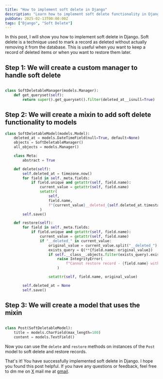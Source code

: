 ```yaml
---
title: "How to implement soft delete in Django"
description: "Learn how to implement soft delete functionality in Django using custom managers and model mixins."
pubDate: 2025-02-13T00:00:00Z
tags: ["Django", "Soft Delete"]
---
```


In this post, I will show you how to implement soft delete in Django. Soft delete is a technique used to mark a record as deleted without actually removing it from the database. This is useful when you want to keep a record of deleted items or when you want to restore them later.

## Step 1: We will create a custom manager to handle soft delete

```python

class SoftDeletableManager(models.Manager):
    def get_queryset(self):
        return super().get_queryset().filter(deleted_at__isnull=True)
```

## Step 2: We will create a mixin to add soft delete functionality to models

```python
class SoftDeletableModel(models.Model):
    deleted_at = models.DateTimeField(null=True, default=None)
    objects = SoftDeletableManager()
    all_objects = models.Manager()

    class Meta:
        abstract = True

    def delete(self):
        self.deleted_at = timezone.now()
        for field in self._meta.fields:
            if field.unique and getattr(self, field.name):
                current_value = getattr(self, field.name)
                setattr(
                    self,
                    field.name,
                    f"{current_value}__deleted_{self.deleted_at.timestamp()}",
                )
        self.save()

    def restore(self):
        for field in self._meta.fields:
            if field.unique and getattr(self, field.name):
                current_value = getattr(self, field.name)
                if "__deleted_" in current_value:
                    original_value = current_value.split("__deleted_")[0]
                    exists_query = Q(**{field.name: original_value})
                    if self.__class__.objects.filter(exists_query).exists():
                        raise IntegrityError(
                            f"Cannot restore record - {field.name} with value '{original_value}' already exists"
                        )

                    setattr(self, field.name, original_value)

        self.deleted_at = None
        self.save()
```

## Step 3: We will create a model that uses the mixin

```python

class Post(SoftDeletableModel):
    title = models.CharField(max_length=100)
    content = models.TextField()
```

Now you can use the `delete` and `restore` methods on instances of the `Post` model to soft delete and restore records.

That's it! You have successfully implemented soft delete in Django. I hope you found this post helpful. If you have any questions or feedback, feel free to dm me on [X](https://x.com/Mangesh_Bide) mail me at [gmail](mailto:mangeshsbide@gmail.com]).

```

```
